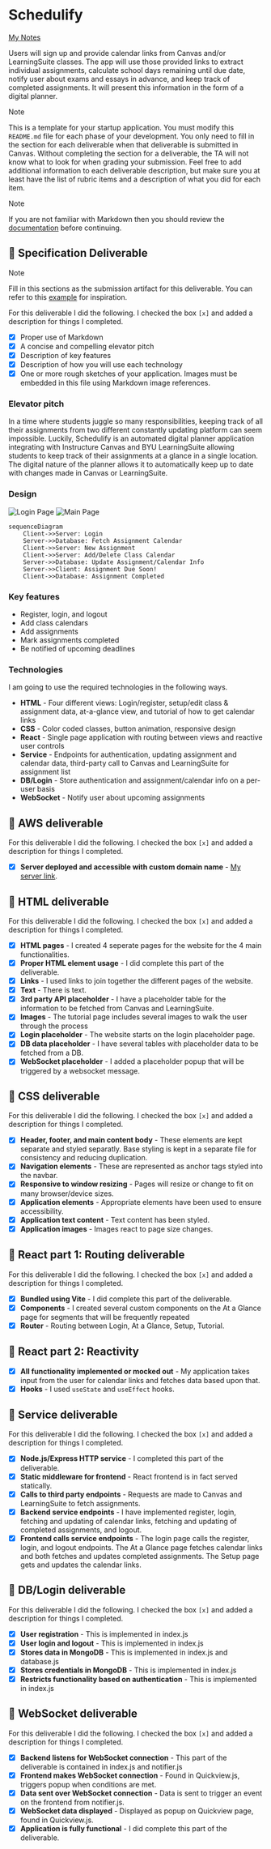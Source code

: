 # Schedulify

[My Notes](notes.md)

Users will sign up and provide calendar links from Canvas and/or LearningSuite classes. The app will use those provided links to extract individual assignments, calculate school days remaining until due date, notify user about exams and essays in advance, and keep track of completed assignments. It will present this information in the form of a digital planner.

> [!NOTE]
> This is a template for your startup application. You must modify this `README.md` file for each phase of your development. You only need to fill in the section for each deliverable when that deliverable is submitted in Canvas. Without completing the section for a deliverable, the TA will not know what to look for when grading your submission. Feel free to add additional information to each deliverable description, but make sure you at least have the list of rubric items and a description of what you did for each item.

> [!NOTE]
> If you are not familiar with Markdown then you should review the [documentation](https://docs.github.com/en/get-started/writing-on-github/getting-started-with-writing-and-formatting-on-github/basic-writing-and-formatting-syntax) before continuing.

## 🚀 Specification Deliverable

> [!NOTE]
> Fill in this sections as the submission artifact for this deliverable. You can refer to this [example](https://github.com/webprogramming260/startup-example/blob/main/README.md) for inspiration.

For this deliverable I did the following. I checked the box `[x]` and added a description for things I completed.

- [x] Proper use of Markdown
- [x] A concise and compelling elevator pitch
- [x] Description of key features
- [x] Description of how you will use each technology
- [x] One or more rough sketches of your application. Images must be embedded in this file using Markdown image references.

### Elevator pitch

In a time where students juggle so many responsibilities, keeping track of all their assignments from two different constantly updating platform can seem impossible. Luckily, Schedulify is an automated digital planner application integrating with Instructure Canvas and BYU LearningSuite allowing students to keep track of their assignments at a glance in a single location. The digital nature of the planner allows it to automatically keep up to date with changes made in Canvas or LearningSuite.

### Design

![Login Page](Login.svg)
![Main Page](AtAGlance.svg)

```mermaid
sequenceDiagram
    Client->>Server: Login
    Server->>Database: Fetch Assignment Calendar
    Client->>Server: New Assignment
    Client->>Server: Add/Delete Class Calendar
    Server->>Database: Update Assignment/Calendar Info
    Server->>Client: Assignment Due Soon!
    Client->>Database: Assignment Completed
```

### Key features

- Register, login, and logout
- Add class calendars
- Add assignments
- Mark assignments completed
- Be notified of upcoming deadlines

### Technologies

I am going to use the required technologies in the following ways.

- **HTML** - Four different views: Login/register, setup/edit class & assignment data, at-a-glance view, and tutorial of how to get calendar links
- **CSS** - Color coded classes, button animation, responsive design
- **React** - Single page application with routing between views and reactive user controls
- **Service** - Endpoints for authentication, updating assignment and calendar data, third-party call to Canvas and LearningSuite for assignment list
- **DB/Login** - Store authentication and assignment/calendar info on a per-user basis
- **WebSocket** - Notify user about upcoming assignments

## 🚀 AWS deliverable

For this deliverable I did the following. I checked the box `[x]` and added a description for things I completed.

- [x] **Server deployed and accessible with custom domain name** - [My server link](https://danielmchristiansen.xyz).

## 🚀 HTML deliverable

For this deliverable I did the following. I checked the box `[x]` and added a description for things I completed.

- [x] **HTML pages** - I created 4 seperate pages for the website for the 4 main functionalities.
- [x] **Proper HTML element usage** - I did complete this part of the deliverable.
- [x] **Links** - I used links to join together the different pages of the website.
- [x] **Text** - There is text.
- [x] **3rd party API placeholder** - I have a placeholder table for the information to be fetched from Canvas and LearningSuite.
- [x] **Images** - The tutorial page includes several images to walk the user through the process
- [x] **Login placeholder** - The website starts on the login placeholder page.
- [x] **DB data placeholder** - I have several tables with placeholder data to be fetched from a DB.
- [x] **WebSocket placeholder** - I added a placeholder popup that will be triggered by a websocket message.

## 🚀 CSS deliverable

For this deliverable I did the following. I checked the box `[x]` and added a description for things I completed.

- [x] **Header, footer, and main content body** - These elements are kept separate and styled separatly. Base styling is kept in a separate file for consistency and reducing duplication.
- [x] **Navigation elements** - These are represented as anchor tags styled into the navbar.
- [x] **Responsive to window resizing** - Pages will resize or change to fit on many browser/device sizes.
- [x] **Application elements** - Appropriate elements have been used to ensure accessibility.
- [x] **Application text content** - Text content has been styled.
- [x] **Application images** - Images react to page size changes.

## 🚀 React part 1: Routing deliverable

For this deliverable I did the following. I checked the box `[x]` and added a description for things I completed.

- [x] **Bundled using Vite** - I did complete this part of the deliverable.
- [x] **Components** - I created several custom components on the At a Glance page for segments that will be frequently repeated
- [x] **Router** - Routing between Login, At a Glance, Setup, Tutorial.

## 🚀 React part 2: Reactivity

- [x] **All functionality implemented or mocked out** - My application takes input from the user for calendar links and fetches data based upon that.
- [x] **Hooks** - I used `useState` and `useEffect` hooks.

## 🚀 Service deliverable

For this deliverable I did the following. I checked the box `[x]` and added a description for things I completed.

- [x] **Node.js/Express HTTP service** - I completed this part of the deliverable.
- [x] **Static middleware for frontend** - React frontend is in fact served statically.
- [x] **Calls to third party endpoints** - Requests are made to Canvas and LearningSuite to fetch assignments.
- [x] **Backend service endpoints** - I have implemented register, login, fetching and updating of calendar links, fetching and updating of completed assignments, and logout.
- [x] **Frontend calls service endpoints** - The login page calls the register, login, and logout endpoints. The At a Glance page fetches calendar links and both fetches and updates completed assignments. The Setup page gets and updates the calendar links.

## 🚀 DB/Login deliverable

For this deliverable I did the following. I checked the box `[x]` and added a description for things I completed.

- [x] **User registration** - This is implemented in index.js
- [x] **User login and logout** - This is implemented in index.js
- [x] **Stores data in MongoDB** - This is implemented in index.js and database.js
- [x] **Stores credentials in MongoDB** - This is implemented in index.js
- [x] **Restricts functionality based on authentication** - This is implemented in index.js

## 🚀 WebSocket deliverable

For this deliverable I did the following. I checked the box `[x]` and added a description for things I completed.

- [x] **Backend listens for WebSocket connection** - This part of the deliverable is contained in index.js and notifier.js
- [x] **Frontend makes WebSocket connection** - Found in Quickview.js, triggers popup when conditions are met.
- [x] **Data sent over WebSocket connection** - Data is sent to trigger an event on the frontend from notifier.js.
- [x] **WebSocket data displayed** - Displayed as popup on Quickview page, found in Quickview.js.
- [x] **Application is fully functional** - I did complete this part of the deliverable.
